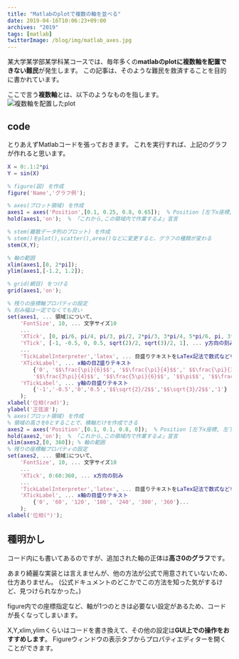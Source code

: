 ```yaml
---
title: "Matlabのplotで複数の軸を並べる"
date: 2019-04-16T10:06:23+09:00
archives: "2019"
tags: [matlab]
twitterImage: /blog/img/matlab_axes.jpg
---
```


某大学某学部某学科某コースでは、毎年多くの**matlabのplotに複数軸を配置できない難民**が発生します。
この記事は、そのような難民を救済することを目的に書かれています。

ここで言う**複数軸**とは、以下のようなものを指します。
![複数軸を配置したplot](/blog/img/matlab_axes.jpg)

## code
とりあえずMatlabコードを張っておきます。
これを実行すれば、上記のグラフが作れると思います。
``` m
X = 0:.1:2*pi
Y = sin(X)

% figure(図) を作成
figure('Name','グラフ例');

% axes(プロット領域) を作成
axes1 = axes('Position',[0.1, 0.25, 0.8, 0.65]);  % Position [左下x座標, 左下y座標, 幅, 高さ]
hold(axes1,'on');  % 「これから,この領域内で作業するよ」宣言

% stem(離散データ列のプロット) を作成
% stem()をplot(),scatter(),area()などに変更すると、グラフの種類が変わる
stem(X,Y);

% 軸の範囲
xlim(axes1,[0, 2*pi]);
ylim(axes1,[-1.2, 1.2]);

% grid(網目) をつける
grid(axes1,'on');

% 残りの座標軸プロパティの設定
% 刻み幅は一定でなくても良い
set(axes1, ... 領域1について、
    'FontSize', 10, ... 文字サイズ10
    ...
    'XTick', [0, pi/6, pi/4, pi/3, pi/2, 2*pi/3, 3*pi/4, 5*pi/6, pi, 3*pi/2, 2*pi], ... x方向の刻み
    'YTick', [-1, -0.5, 0, 0.5, sqrt(2)/2, sqrt(3)/2, 1], ... y方向の刻み
    ...
    'TickLabelInterpreter','latex', ... 目盛りテキストをLaTex記法で数式などを綺麗に書ける
    'XTickLabel', ... x軸の目Z盛りテキスト
        {'0', '$$\frac{\pi}{6}$$', '$$\frac{\pi}{4}$$',' $$\frac{\pi}{3}$$', '$$\frac{\pi}{2}$$', '$$\frac{2\pi}{3}$$', ...
        '$$\frac{3\pi}{4}$$', '$$\frac{5\pi}{6}$$', '$$\pi$$', '$$\frac{3\pi}{2}$$',' $$2\pi$$'}, ...
    'YTickLabel', ... y軸の目盛りテキスト
        {'-1','-0.5','0','0.5','$$\sqrt{2}/2$$','$$\sqrt{3}/2$$','1'} ...
    );
xlabel('位相(rad)');
ylabel('正弦波');
% axes(プロット領域) を作成
% 領域の高さを0とすることで、横軸だけを作成できる
axes2 = axes('Position',[0.1, 0.1, 0.8, 0]);  % Position [左下x座標, 左下y座標, 幅, 高さ]
hold(axes2,'on');  % 「これから,この領域内で作業するよ」宣言
xlim(axes2,[0, 360]); % 軸の範囲
% 残りの座標軸プロパティの設定
set(axes2, ... 領域1について、
    'FontSize', 10, ... 文字サイズ10
    ...
    'XTick', 0:60:360, ... x方向の刻み
    ...
    'TickLabelInterpreter','latex', ... 目盛りテキストをLaTex記法で数式などを綺麗に書ける
    'XTickLabel', ... x軸の目盛りテキスト
        {'0', '60', '120', '180', '240', '300', '360'}...
    );
xlabel('位相(°)');
```

## 種明かし
コード内にも書いてあるのですが、追加された軸の正体は**高さ0のグラフ**です。

あまり綺麗な実装とは言えませんが、他の方法が公式で用意されていないため、仕方ありません。
(公式ドキュメントのどこかでこの方法を知った気がするけど、見つけられなかった。)

figure内での座標指定など、軸が1つのときは必要ない設定があるため、コードが長くなってしまいます。

X,Y,xlim,ylimくらいはコードを書き換えて、その他の設定は**GUI上での操作をおすすめします**。
Figureウィンドウの表示タブからプロパティエディターを開くことができます。
